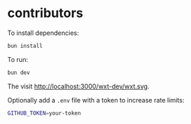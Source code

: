 # contributors

To install dependencies:

```bash
bun install
```

To run:

```bash
bun dev
```

The visit <http://localhost:3000/wxt-dev/wxt.svg>.

Optionally add a `.env` file with a token to increase rate limits:

```sh
GITHUB_TOKEN=your-token
```
